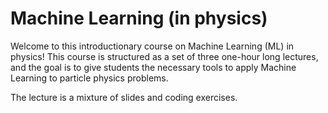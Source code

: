 # Machine Learning (in physics)

Welcome to this introductionary course on Machine Learning (ML) in physics! This course is structured as a set of three one-hour long lectures, and the goal is to give students the necessary tools to apply Machine Learning to particle physics problems.

The lecture is a mixture of slides and coding exercises.

```{tableofcontents}
```

